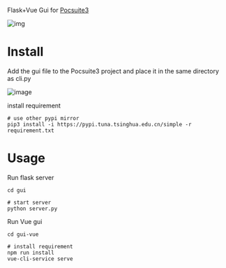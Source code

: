 Flask+Vue Gui for [Pocsuite3](https://github.com/knownsec/pocsuite3)

![img](https://user-images.githubusercontent.com/50647385/207260922-e6f0c040-951d-40ce-a737-921de919d74e.png)

# Install

Add the gui file to the Pocsuite3 project and place it in the same directory as cli.py

![image](https://user-images.githubusercontent.com/50647385/207257389-7d47197d-a5f0-4348-96ef-014cee15f369.png)

install requirement

```
# use other pypi mirror
pip3 install -i https://pypi.tuna.tsinghua.edu.cn/simple -r requirement.txt
```

# Usage

Run flask server
```shell
cd gui

# start server
python server.py
```

Run Vue gui
```shell
cd gui-vue

# install requirement
npm run install
vue-cli-service serve
```